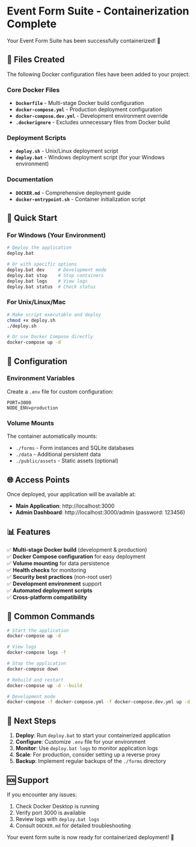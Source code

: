 # Event Form Suite - Containerization Complete

Your Event Form Suite has been successfully containerized! 🎉

## 📁 Files Created

The following Docker configuration files have been added to your project:

### Core Docker Files
- **`Dockerfile`** - Multi-stage Docker build configuration
- **`docker-compose.yml`** - Production deployment configuration
- **`docker-compose.dev.yml`** - Development environment override
- **`.dockerignore`** - Excludes unnecessary files from Docker build

### Deployment Scripts
- **`deploy.sh`** - Unix/Linux deployment script
- **`deploy.bat`** - Windows deployment script (for your Windows environment)

### Documentation
- **`DOCKER.md`** - Comprehensive deployment guide
- **`docker-entrypoint.sh`** - Container initialization script

## 🚀 Quick Start

### For Windows (Your Environment)
```bash
# Deploy the application
deploy.bat

# Or with specific options
deploy.bat dev     # Development mode
deploy.bat stop    # Stop containers
deploy.bat logs    # View logs
deploy.bat status  # Check status
```

### For Unix/Linux/Mac
```bash
# Make script executable and deploy
chmod +x deploy.sh
./deploy.sh

# Or use Docker Compose directly
docker-compose up -d
```

## 🔧 Configuration

### Environment Variables
Create a `.env` file for custom configuration:
```env
PORT=3000
NODE_ENV=production
```

### Volume Mounts
The container automatically mounts:
- `./forms` - Form instances and SQLite databases
- `./data` - Additional persistent data
- `./public/assets` - Static assets (optional)

## 🌐 Access Points

Once deployed, your application will be available at:
- **Main Application**: http://localhost:3000
- **Admin Dashboard**: http://localhost:3000/admin (password: 123456)

## 📊 Features

✅ **Multi-stage Docker build** (development & production)  
✅ **Docker Compose configuration** for easy deployment  
✅ **Volume mounting** for data persistence  
✅ **Health checks** for monitoring  
✅ **Security best practices** (non-root user)  
✅ **Development environment** support  
✅ **Automated deployment scripts**  
✅ **Cross-platform compatibility**  

## 🔄 Common Commands

```bash
# Start the application
docker-compose up -d

# View logs
docker-compose logs -f

# Stop the application
docker-compose down

# Rebuild and restart
docker-compose up -d --build

# Development mode
docker-compose -f docker-compose.yml -f docker-compose.dev.yml up -d
```

## 📖 Next Steps

1. **Deploy**: Run `deploy.bat` to start your containerized application
2. **Configure**: Customize `.env` file for your environment
3. **Monitor**: Use `deploy.bat logs` to monitor application logs
4. **Scale**: For production, consider setting up a reverse proxy
5. **Backup**: Implement regular backups of the `./forms` directory

## 🆘 Support

If you encounter any issues:
1. Check Docker Desktop is running
2. Verify port 3000 is available
3. Review logs with `deploy.bat logs`
4. Consult `DOCKER.md` for detailed troubleshooting

Your event form suite is now ready for containerized deployment! 🚀 